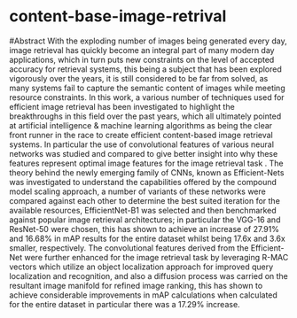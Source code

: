 # content-base-image-retrival
#Abstract
With the exploding number of images being generated every day, image retrieval has
quickly become an integral part of many modern day applications, which in turn puts
new constraints on the level of accepted accuracy for retrieval systems, this being
a subject that has been explored vigorously over the years, it is still considered to
be far from solved, as many systems fail to capture the semantic content of images
while meeting resource constraints.
In this work, a various number of techniques used for efficient image retrieval has
been investigated to highlight the breakthroughs in this field over the past years,
which all ultimately pointed at artificial intelligence & machine learning algorithms
as being the clear front runner in the race to create efficient content-based image
retrieval systems.
In particular the use of convolutional features of various neural networks was studied
and compared to give better insight into why these features represent optimal image
features for the image retrieval task .
The theory behind the newly emerging family of CNNs, known as Efficient-Nets was
investigated to understand the capabilities offered by the compound model scaling
approach, a number of variants of these networks were compared against each other
to determine the best suited iteration for the available resources, EfficientNet-B1
was selected and then benchmarked against popular image retrieval architectures;
in particular the VGG-16 and ResNet-50 were chosen, this has shown to achieve an
increase of 27.91% and 16.68% in mAP results for the entire dataset whilst being
17.6x and 3.6x smaller, respectively.
The convolutional features derived from the Efficient-Net were further enhanced
for the image retrieval task by leveraging R-MAC vectors which utilize an object
localization approach for improved query localization and recognition, and also a
diffusion process was carried on the resultant image manifold for refined image
ranking, this has shown to achieve considerable improvements in mAP calculations
when calculated for the entire dataset in particular there was a 17.29% increase.
